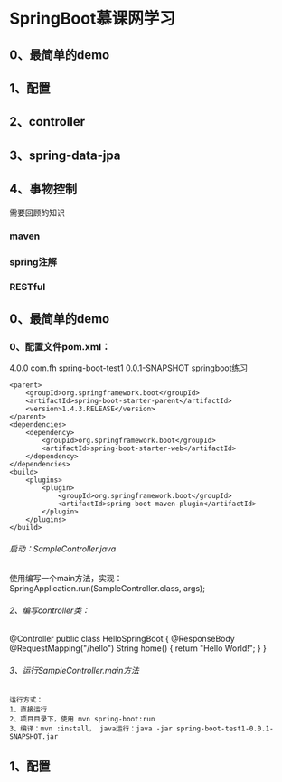 SpringBoot慕课网学习 
===================================  
0、最简单的demo
-----------------------
1、配置
-----------------------
2、controller
-----------------------
3、spring-data-jpa
-----------------------
4、事物控制
-----------------------

需要回顾的知识
### maven
### spring注解
### RESTful

0、最简单的demo
-----------------------
### 0、配置文件pom.xml：
<project xmlns="http://maven.apache.org/POM/4.0.0" xmlns:xsi="http://www.w3.org/2001/XMLSchema-instance"
	xsi:schemaLocation="http://maven.apache.org/POM/4.0.0 
http://maven.apache.org/xsd/maven-4.0.0.xsd">
	<modelVersion>4.0.0</modelVersion>
	<groupId>com.fh</groupId>
	<artifactId>spring-boot-test1</artifactId>
	<version>0.0.1-SNAPSHOT</version>
	<name>springboot练习</name>

	<parent>
		<groupId>org.springframework.boot</groupId>
		<artifactId>spring-boot-starter-parent</artifactId>
		<version>1.4.3.RELEASE</version>
	</parent>
	<dependencies>
		<dependency>
			<groupId>org.springframework.boot</groupId>
			<artifactId>spring-boot-starter-web</artifactId>
		</dependency>
	</dependencies>
	<build>
		<plugins>
			<plugin>
				<groupId>org.springframework.boot</groupId>
				<artifactId>spring-boot-maven-plugin</artifactId>
			</plugin>
		</plugins>
	</build>
</project>

###### 启动：SampleController.java
使用编写一个main方法，实现：
SpringApplication.run(SampleController.class, args);

###### 2、编写controller类：
@Controller
public class HelloSpringBoot {
    @ResponseBody
    @RequestMapping("/hello")
    String home() {
        return "Hello World!";
    }
}

###### 3、运行SampleController.main方法
	运行方式：
	1、直接运行
	2、项目目录下，使用 mvn spring-boot:run
	3、编译：mvn :install， java运行：java -jar spring-boot-test1-0.0.1-SNAPSHOT.jar
	
	
1、配置
-----------------------	
	
